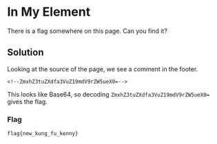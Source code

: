 # In My Element
There is a flag somewhere on this page. Can you find it?
## Solution
Looking at the source of the page, we see a comment in the footer.
```
<!--ZmxhZ3tuZXdfa3VuZ19mdV9rZW5ueX0=-->
```
This looks like Base64, so decoding `ZmxhZ3tuZXdfa3VuZ19mdV9rZW5ueX0=` gives the flag.
### Flag
`flag{new_kung_fu_kenny}`
